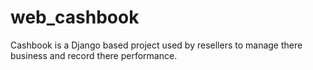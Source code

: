 # web_cashbook
Cashbook is a Django based project used by resellers to manage there business and record there performance.
